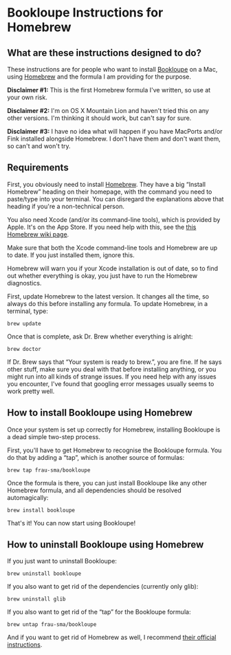 # Bookloupe Instructions for Homebrew

## What are these instructions designed to do?

These instructions are for people who want to install [Bookloupe][bookloupe] on a Mac, using [Homebrew][homebrew] and the formula I am providing for the purpose.

__Disclaimer #1:__ This is the first Homebrew formula I've written, so use at your own risk.

__Disclaimer #2:__ I'm on OS X Mountain Lion and haven't tried this on any other versions. I'm thinking it should work, but can't say for sure.

__Disclaimer #3:__ I have no idea what will happen if you have MacPorts and/or Fink installed alongside Homebrew. I don't have them and don't want them, so can't and won't try.

## Requirements

First, you obviously need to install [Homebrew][homebrew]. They have a big “Install Homebrew” heading on their homepage, with the command you need to paste/type into your terminal. You can disregard the explanations above that heading if you're a non-technical person.

You also need Xcode (and/or its command-line tools), which is provided by Apple. It's on the App Store. If you need help with this, see the [this Homebrew wiki page](https://github.com/mxcl/homebrew/wiki/Installation#requirements).

Make sure that both the Xcode command-line tools and Homebrew are up to date. If you just installed them, ignore this.

Homebrew will warn you if your Xcode installation is out of date, so to find out whether everything is okay, you just have to run the Homebrew diagnostics.

First, update Homebrew to the latest version. It changes all the time, so always do this before installing any formula. To update Homebrew, in a terminal, type:

    brew update

Once that is complete, ask Dr. Brew whether everything is alright:

    brew doctor

If Dr. Brew says that “Your system is ready to brew.”, you are fine. If he says other stuff, make sure you deal with that before installing anything, or you might run into all kinds of strange issues. If you need help with any issues you encounter, I've found that googling error messages usually seems to work pretty well.

## How to install Bookloupe using Homebrew

Once your system is set up correctly for Homebrew, installing Bookloupe is a dead simple two-step process.

First, you'll have to get Homebrew to recognise the Bookloupe formula. You do that by adding a “tap”, which is another source of formulas:

    brew tap frau-sma/bookloupe

Once the formula is there, you can just install Bookloupe like any other Homebrew formula, and all dependencies should be resolved automagically:

    brew install bookloupe

That's it! You can now start using Bookloupe!

## How to uninstall Bookloupe using Homebrew

If you just want to uninstall Bookloupe:

    brew uninstall bookloupe

If you also want to get rid of the dependencies (currently only glib):

    brew uninstall glib

If you also want to get rid of the “tap” for the Bookloupe formula:

    brew untap frau-sma/bookloupe

And if you want to get rid of Homebrew as well, I recommend [their official instructions](https://github.com/mxcl/homebrew/wiki/FAQ#how-do-i-uninstall-homebrew).

[homebrew]: http://brew.sh/
[bookloupe]: http://www.juiblex.co.uk/pgdp/bookloupe/
